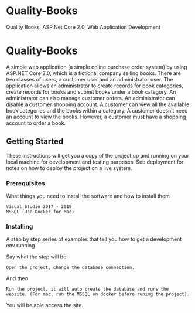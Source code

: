 # Quality-Books
Quality Books, ASP.Net Core 2.0, Web Application Development

# Quality-Books

A simple web application (a simple online purchase order system) by using ASP.NET Core 2.0, which is a fictional company selling books. There are two classes of users, a customer user and an administrator user. The application allows an administrator to create records for book categories, create records for books and submit books under a book category. An administrator can also manage customer orders. An administrator can disable a customer shopping account. A customer can view all the available book categories and the books within a category. A customer doesn’t need an account to view the books. However, a customer must have a shopping account to order a book.

## Getting Started

These instructions will get you a copy of the project up and running on your local machine for development and testing purposes. See deployment for notes on how to deploy the project on a live system.

### Prerequisites

What things you need to install the software and how to install them

```
Visual Studio 2017 - 2019
MSSQL (Use Docker for Mac)
```

### Installing

A step by step series of examples that tell you how to get a development env running

Say what the step will be

```
Open the project, change the database connection. 
```

And then

```
Run the project, it will auto create the database and runs the website. (For mac, run the MSSQL on docker before runing the project).
```

You will be able access the site.

